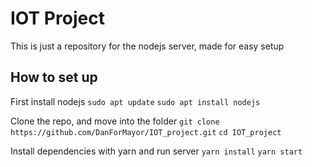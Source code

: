 # IOT Project
This is just a repository for the nodejs server, made for easy setup

## How to set up
First install nodejs
`sudo apt update`
`sudo apt install nodejs`

Clone the repo, and move into the folder
`git clone https://github.com/DanForMayor/IOT_project.git`
`cd IOT_project`

Install dependencies with yarn and run server
`yarn install`
`yarn start`

